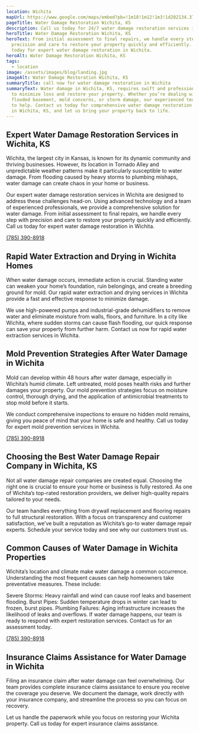 ```yaml
---
location: Wichita
mapUrl: https://www.google.com/maps/embed?pb=!1m18!1m12!1m3!1d202134.3702550618!2d-97.60879263307689!3d37.66449381895369!2m3!1f0!2f0!3f0!3m2!1i1024!2i768!4f13.1!3m3!1m2!1s0x87badb6ad27f182d%3A0x9396d5bf74d33d3e!2sWichita%2C%20KS%2C%20USA!5e0!3m2!1sen!2sca!4v1732536340239!5m2!1sen!2sca
pageTitle: Water Damage Restoration Wichita, KS
description: Call us today for 24/7 water damage restoration services in Wichita, KS.
heroTitle: Water Damage Restoration Wichita, KS
heroText: From initial assessment to final repairs, we handle every step with
  precision and care to restore your property quickly and efficiently. Call us
  today for expert water damage restoration in Wichita.
heroAlt: Water Damage Restoration Wichita, KS
tags:
  - location
image: /assets/images/blog/landing.jpg
imageAlt: Water Damage Restoration Wichita, KS
summaryTitle: call now for water damage restoration in Wichita
summaryText: Water damage in Wichita, KS, requires swift and professional action
  to minimize loss and restore your property. Whether you’re dealing with a
  flooded basement, mold concerns, or storm damage, our experienced team is here
  to help. Contact us today for comprehensive water damage restoration services
  in Wichita, KS, and let us bring your property back to life.
---
```

## Expert Water Damage Restoration Services in Wichita, KS
Wichita, the largest city in Kansas, is known for its dynamic community and thriving businesses. However, its location in Tornado Alley and unpredictable weather patterns make it particularly susceptible to water damage. From flooding caused by heavy storms to plumbing mishaps, water damage can create chaos in your home or business.

Our expert water damage restoration services in Wichita are designed to address these challenges head-on. Using advanced technology and a team of experienced professionals, we provide a comprehensive solution for water damage. From initial assessment to final repairs, we handle every step with precision and care to restore your property quickly and efficiently. Call us today for expert water damage restoration in Wichita.

[(785) 390-8918](tel:7853908918)

## Rapid Water Extraction and Drying in Wichita Homes
When water damage occurs, immediate action is crucial. Standing water can weaken your home’s foundation, ruin belongings, and create a breeding ground for mold. Our rapid water extraction and drying services in Wichita provide a fast and effective response to minimize damage.

We use high-powered pumps and industrial-grade dehumidifiers to remove water and eliminate moisture from walls, floors, and furniture. In a city like Wichita, where sudden storms can cause flash flooding, our quick response can save your property from further harm. Contact us now for rapid water extraction services in Wichita.

## Mold Prevention Strategies After Water Damage in Wichita
Mold can develop within 48 hours after water damage, especially in Wichita’s humid climate. Left untreated, mold poses health risks and further damages your property. Our mold prevention strategies focus on moisture control, thorough drying, and the application of antimicrobial treatments to stop mold before it starts.

We conduct comprehensive inspections to ensure no hidden mold remains, giving you peace of mind that your home is safe and healthy. Call us today for expert mold prevention services in Wichita.

[(785) 390-8918](tel:7853908918)

## Choosing the Best Water Damage Repair Company in Wichita, KS
Not all water damage repair companies are created equal. Choosing the right one is crucial to ensure your home or business is fully restored. As one of Wichita’s top-rated restoration providers, we deliver high-quality repairs tailored to your needs.

Our team handles everything from drywall replacement and flooring repairs to full structural restoration. With a focus on transparency and customer satisfaction, we’ve built a reputation as Wichita’s go-to water damage repair experts. Schedule your service today and see why our customers trust us.

## Common Causes of Water Damage in Wichita Properties
Wichita’s location and climate make water damage a common occurrence. Understanding the most frequent causes can help homeowners take preventative measures. These include:

Severe Storms: Heavy rainfall and wind can cause roof leaks and basement flooding.
Burst Pipes: Sudden temperature drops in winter can lead to frozen, burst pipes.
Plumbing Failures: Aging infrastructure increases the likelihood of leaks and overflows.
If water damage happens, our team is ready to respond with expert restoration services. Contact us for an assessment today.

[(785) 390-8918](tel:7853908918)

## Insurance Claims Assistance for Water Damage in Wichita
Filing an insurance claim after water damage can feel overwhelming. Our team provides complete insurance claims assistance to ensure you receive the coverage you deserve. We document the damage, work directly with your insurance company, and streamline the process so you can focus on recovery.

Let us handle the paperwork while you focus on restoring your Wichita property. Call us today for expert insurance claims assistance.
